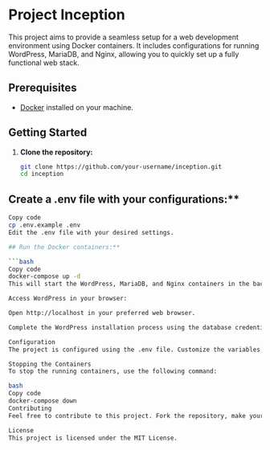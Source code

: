 # Project Inception

This project aims to provide a seamless setup for a web development environment using Docker containers. It includes configurations for running WordPress, MariaDB, and Nginx, allowing you to quickly set up a fully functional web stack.

## Prerequisites

- [Docker](https://www.docker.com/get-started) installed on your machine.

## Getting Started

1. **Clone the repository:**

   ```bash
   git clone https://github.com/your-username/inception.git
   cd inception

## Create a .env file with your configurations:**

```bash
Copy code
cp .env.example .env
Edit the .env file with your desired settings.

## Run the Docker containers:**

```bash
Copy code
docker-compose up -d
This will start the WordPress, MariaDB, and Nginx containers in the background.

Access WordPress in your browser:

Open http://localhost in your preferred web browser.

Complete the WordPress installation process using the database credentials specified in your .env file.

Configuration
The project is configured using the .env file. Customize the variables in this file to suit your needs.

Stopping the Containers
To stop the running containers, use the following command:

bash
Copy code
docker-compose down
Contributing
Feel free to contribute to this project. Fork the repository, make your changes, and submit a pull request.

License
This project is licensed under the MIT License.

